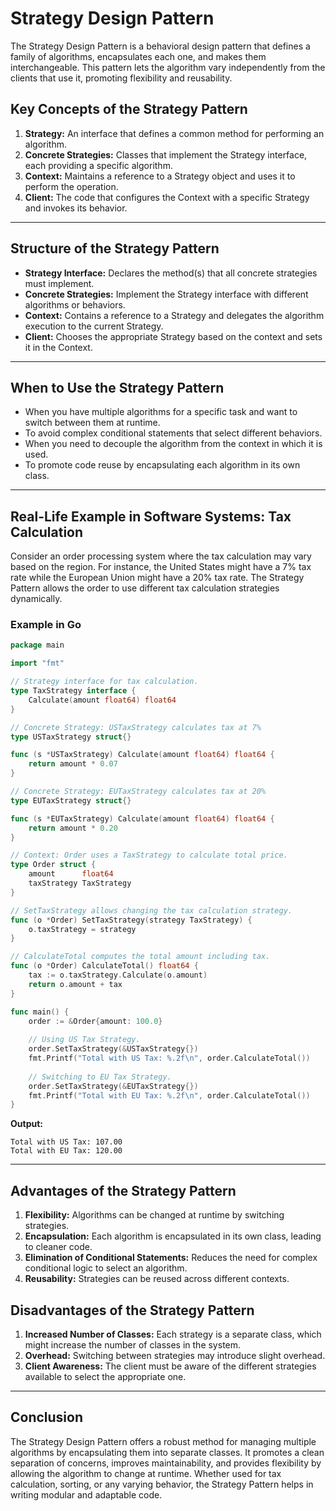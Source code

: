 # Strategy Design Pattern

The Strategy Design Pattern is a behavioral design pattern that defines a family of algorithms, encapsulates each one, and makes them interchangeable. This pattern lets the algorithm vary independently from the clients that use it, promoting flexibility and reusability.

## Key Concepts of the Strategy Pattern

1. **Strategy:** An interface that defines a common method for performing an algorithm.
2. **Concrete Strategies:** Classes that implement the Strategy interface, each providing a specific algorithm.
3. **Context:** Maintains a reference to a Strategy object and uses it to perform the operation.
4. **Client:** The code that configures the Context with a specific Strategy and invokes its behavior.

---

## Structure of the Strategy Pattern

- **Strategy Interface:** Declares the method(s) that all concrete strategies must implement.
- **Concrete Strategies:** Implement the Strategy interface with different algorithms or behaviors.
- **Context:** Contains a reference to a Strategy and delegates the algorithm execution to the current Strategy.
- **Client:** Chooses the appropriate Strategy based on the context and sets it in the Context.

---

## When to Use the Strategy Pattern

- When you have multiple algorithms for a specific task and want to switch between them at runtime.
- To avoid complex conditional statements that select different behaviors.
- When you need to decouple the algorithm from the context in which it is used.
- To promote code reuse by encapsulating each algorithm in its own class.

---

## Real-Life Example in Software Systems: Tax Calculation

Consider an order processing system where the tax calculation may vary based on the region. For instance, the United States might have a 7% tax rate while the European Union might have a 20% tax rate. The Strategy Pattern allows the order to use different tax calculation strategies dynamically.

### Example in Go

```go
package main

import "fmt"

// Strategy interface for tax calculation.
type TaxStrategy interface {
    Calculate(amount float64) float64
}

// Concrete Strategy: USTaxStrategy calculates tax at 7%
type USTaxStrategy struct{}

func (s *USTaxStrategy) Calculate(amount float64) float64 {
    return amount * 0.07
}

// Concrete Strategy: EUTaxStrategy calculates tax at 20%
type EUTaxStrategy struct{}

func (s *EUTaxStrategy) Calculate(amount float64) float64 {
    return amount * 0.20
}

// Context: Order uses a TaxStrategy to calculate total price.
type Order struct {
    amount      float64
    taxStrategy TaxStrategy
}

// SetTaxStrategy allows changing the tax calculation strategy.
func (o *Order) SetTaxStrategy(strategy TaxStrategy) {
    o.taxStrategy = strategy
}

// CalculateTotal computes the total amount including tax.
func (o *Order) CalculateTotal() float64 {
    tax := o.taxStrategy.Calculate(o.amount)
    return o.amount + tax
}

func main() {
    order := &Order{amount: 100.0}
    
    // Using US Tax Strategy.
    order.SetTaxStrategy(&USTaxStrategy{})
    fmt.Printf("Total with US Tax: %.2f\n", order.CalculateTotal())
    
    // Switching to EU Tax Strategy.
    order.SetTaxStrategy(&EUTaxStrategy{})
    fmt.Printf("Total with EU Tax: %.2f\n", order.CalculateTotal())
}
```

**Output:**
```
Total with US Tax: 107.00
Total with EU Tax: 120.00
```

---

## Advantages of the Strategy Pattern

1. **Flexibility:** Algorithms can be changed at runtime by switching strategies.
2. **Encapsulation:** Each algorithm is encapsulated in its own class, leading to cleaner code.
3. **Elimination of Conditional Statements:** Reduces the need for complex conditional logic to select an algorithm.
4. **Reusability:** Strategies can be reused across different contexts.

## Disadvantages of the Strategy Pattern

1. **Increased Number of Classes:** Each strategy is a separate class, which might increase the number of classes in the system.
2. **Overhead:** Switching between strategies may introduce slight overhead.
3. **Client Awareness:** The client must be aware of the different strategies available to select the appropriate one.

---

## Conclusion

The Strategy Design Pattern offers a robust method for managing multiple algorithms by encapsulating them into separate classes. It promotes a clean separation of concerns, improves maintainability, and provides flexibility by allowing the algorithm to change at runtime. Whether used for tax calculation, sorting, or any varying behavior, the Strategy Pattern helps in writing modular and adaptable code.
